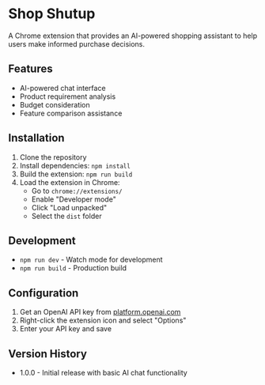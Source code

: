 # Shop Shutup

A Chrome extension that provides an AI-powered shopping assistant to help users make informed purchase decisions.

## Features
- AI-powered chat interface
- Product requirement analysis
- Budget consideration
- Feature comparison assistance

## Installation
1. Clone the repository
2. Install dependencies: `npm install`
3. Build the extension: `npm run build`
4. Load the extension in Chrome:
   - Go to `chrome://extensions/`
   - Enable "Developer mode"
   - Click "Load unpacked"
   - Select the `dist` folder

## Development
- `npm run dev` - Watch mode for development
- `npm run build` - Production build

## Configuration
1. Get an OpenAI API key from [platform.openai.com](https://platform.openai.com)
2. Right-click the extension icon and select "Options"
3. Enter your API key and save

## Version History
- 1.0.0 - Initial release with basic AI chat functionality 